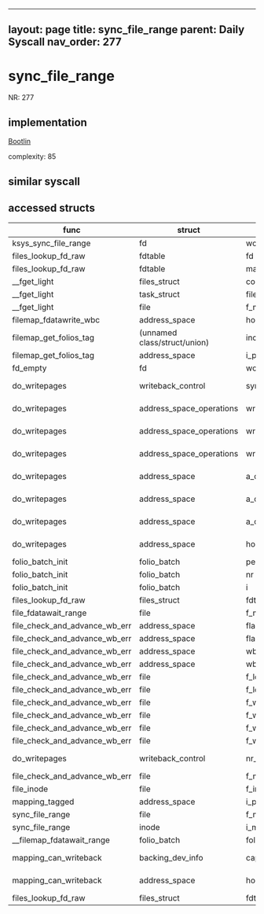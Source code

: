 
---
layout: page
title: sync_file_range
parent: Daily Syscall
nav_order: 277
---
        

# sync_file_range
NR: 277

## implementation
[Bootlin](https://elixir.bootlin.com/linux/v6.14.7/source/fs/sync.c#L363)

complexity: 85


## similar syscall


## accessed structs

|func|struct|target|location|has_read|has_write|
|--|--|--|--|--|--|
|ksys_sync_file_range|fd|word|https://elixir.bootlin.com/linux/v6.14.7/source/fs/sync.c#L360|true|true|
|files_lookup_fd_raw|fdtable|fd|https://elixir.bootlin.com/linux/v6.14.7/source/include/linux/fdtable.h#L84|true|true|
|files_lookup_fd_raw|fdtable|max_fds|https://elixir.bootlin.com/linux/v6.14.7/source/include/linux/fdtable.h#L75|true|true|
|__fget_light|files_struct|count|https://elixir.bootlin.com/linux/v6.14.7/source/fs/file.c#L1154|false|false|
|__fget_light|task_struct|files|https://elixir.bootlin.com/linux/v6.14.7/source/fs/file.c#L1142|true|true|
|__fget_light|file|f_mode|https://elixir.bootlin.com/linux/v6.14.7/source/fs/file.c#L1156|true|true|
|filemap_fdatawrite_wbc|address_space|host|https://elixir.bootlin.com/linux/v6.14.7/source/mm/filemap.c#L387|true|true|
|filemap_get_folios_tag|(unnamed class/struct/union)|index|https://elixir.bootlin.com/linux/v6.14.7/source/mm/filemap.c#L2305|true|true|
|filemap_get_folios_tag|address_space|i_pages|https://elixir.bootlin.com/linux/v6.14.7/source/mm/filemap.c#L2291|false|false|
|fd_empty|fd|word|https://elixir.bootlin.com/linux/v6.14.7/source/include/linux/file.h#L47|true|true|
|do_writepages|writeback_control|sync_mode|https://elixir.bootlin.com/linux/v6.14.7/source/mm/page-writeback.c#L2663|true|true|
|do_writepages|address_space_operations|writepage|https://elixir.bootlin.com/linux/v6.14.7/source/mm/page-writeback.c#L2657|true|true|
|do_writepages|address_space_operations|writepages|https://elixir.bootlin.com/linux/v6.14.7/source/mm/page-writeback.c#L2656|true|true|
|do_writepages|address_space_operations|writepages|https://elixir.bootlin.com/linux/v6.14.7/source/mm/page-writeback.c#L2655|true|true|
|do_writepages|address_space|a_ops|https://elixir.bootlin.com/linux/v6.14.7/source/mm/page-writeback.c#L2657|true|true|
|do_writepages|address_space|a_ops|https://elixir.bootlin.com/linux/v6.14.7/source/mm/page-writeback.c#L2656|true|true|
|do_writepages|address_space|a_ops|https://elixir.bootlin.com/linux/v6.14.7/source/mm/page-writeback.c#L2655|true|true|
|do_writepages|address_space|host|https://elixir.bootlin.com/linux/v6.14.7/source/mm/page-writeback.c#L2652|true|true|
|folio_batch_init|folio_batch|percpu_pvec_drained|https://elixir.bootlin.com/linux/v6.14.7/source/include/linux/pagevec.h#L45|false|false|
|folio_batch_init|folio_batch|nr|https://elixir.bootlin.com/linux/v6.14.7/source/include/linux/pagevec.h#L43|false|false|
|folio_batch_init|folio_batch|i|https://elixir.bootlin.com/linux/v6.14.7/source/include/linux/pagevec.h#L44|false|false|
|files_lookup_fd_raw|files_struct|fdt|https://elixir.bootlin.com/linux/v6.14.7/source/include/linux/fdtable.h#L74|false|false|
|file_fdatawait_range|file|f_mapping|https://elixir.bootlin.com/linux/v6.14.7/source/mm/filemap.c#L612|true|true|
|file_check_and_advance_wb_err|address_space|flags|https://elixir.bootlin.com/linux/v6.14.7/source/mm/filemap.c#L766|false|false|
|file_check_and_advance_wb_err|address_space|flags|https://elixir.bootlin.com/linux/v6.14.7/source/mm/filemap.c#L765|false|false|
|file_check_and_advance_wb_err|address_space|wb_err|https://elixir.bootlin.com/linux/v6.14.7/source/mm/filemap.c#L754|false|false|
|file_check_and_advance_wb_err|address_space|wb_err|https://elixir.bootlin.com/linux/v6.14.7/source/mm/filemap.c#L750|false|false|
|file_check_and_advance_wb_err|file|f_lock|https://elixir.bootlin.com/linux/v6.14.7/source/mm/filemap.c#L757|false|false|
|file_check_and_advance_wb_err|file|f_lock|https://elixir.bootlin.com/linux/v6.14.7/source/mm/filemap.c#L752|false|false|
|file_check_and_advance_wb_err|file|f_wb_err|https://elixir.bootlin.com/linux/v6.14.7/source/mm/filemap.c#L753|true|true|
|file_check_and_advance_wb_err|file|f_wb_err|https://elixir.bootlin.com/linux/v6.14.7/source/mm/filemap.c#L746|true|true|
|file_check_and_advance_wb_err|file|f_wb_err|https://elixir.bootlin.com/linux/v6.14.7/source/mm/filemap.c#L755|false|false|
|file_check_and_advance_wb_err|file|f_wb_err|https://elixir.bootlin.com/linux/v6.14.7/source/mm/filemap.c#L746|false|false|
|do_writepages|writeback_control|nr_to_write|https://elixir.bootlin.com/linux/v6.14.7/source/mm/page-writeback.c#L2650|true|true|
|file_check_and_advance_wb_err|file|f_mapping|https://elixir.bootlin.com/linux/v6.14.7/source/mm/filemap.c#L747|true|true|
|file_inode|file|f_inode|https://elixir.bootlin.com/linux/v6.14.7/source/include/linux/fs.h#L1184|true|true|
|mapping_tagged|address_space|i_pages|https://elixir.bootlin.com/linux/v6.14.7/source/include/linux/fs.h#L539|false|false|
|sync_file_range|file|f_mapping|https://elixir.bootlin.com/linux/v6.14.7/source/fs/sync.c#L274|true|true|
|sync_file_range|inode|i_mode|https://elixir.bootlin.com/linux/v6.14.7/source/fs/sync.c#L268|true|true|
|__filemap_fdatawait_range|folio_batch|folios|https://elixir.bootlin.com/linux/v6.14.7/source/mm/filemap.c#L539|false|false|
|mapping_can_writeback|backing_dev_info|capabilities|https://elixir.bootlin.com/linux/v6.14.7/source/include/linux/backing-dev.h#L148|true|true|
|mapping_can_writeback|address_space|host|https://elixir.bootlin.com/linux/v6.14.7/source/include/linux/backing-dev.h#L148|true|true|
|files_lookup_fd_raw|files_struct|fdt|https://elixir.bootlin.com/linux/v6.14.7/source/include/linux/fdtable.h#L74|true|true|
